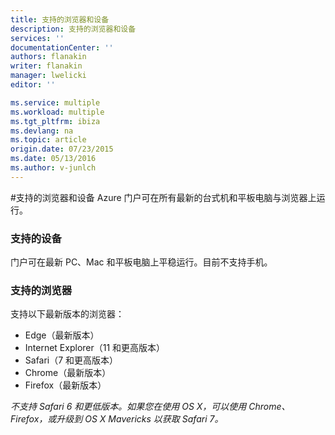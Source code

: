 ```yaml
---
title: 支持的浏览器和设备
description: 支持的浏览器和设备
services: ''
documentationCenter: ''
authors: flanakin
writer: flanakin
manager: lwelicki
editor: ''

ms.service: multiple
ms.workload: multiple
ms.tgt_pltfrm: ibiza
ms.devlang: na
ms.topic: article
origin.date: 07/23/2015
ms.date: 05/13/2016
ms.author: v-junlch
---
```


#支持的浏览器和设备
Azure 门户可在所有最新的台式机和平板电脑与浏览器上运行。

### 支持的设备
门户可在最新 PC、Mac 和平板电脑上平稳运行。目前不支持手机。

### 支持的浏览器
支持以下最新版本的浏览器：

- Edge（最新版本）
- Internet Explorer（11 和更高版本）
- Safari（7 和更高版本）
- Chrome（最新版本）
- Firefox（最新版本）

*不支持 Safari 6 和更低版本。如果您在使用 OS X，可以使用 Chrome、Firefox，或升级到 OS X Mavericks 以获取 Safari 7。*

<!---HONumber=Mooncake_1207_2015-->